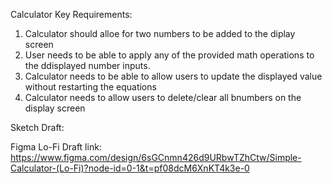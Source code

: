 Calculator Key Requirements:
1. Calculator should alloe for two numbers to be added to the diplay screen
2. User needs to be able to apply any of the provided math operations to the ddisplayed number inputs.
3. Calculator needs to be able to allow users to update the displayed value without restarting the equations
4. Calculator needs to allow users to delete/clear all bnumbers on the display screen

Sketch Draft:

Figma Lo-Fi Draft link:
https://www.figma.com/design/6sGCnmn426d9URbwTZhCtw/Simple-Calculator-(Lo-Fi)?node-id=0-1&t=pf08dcM6XnKT4k3e-0
